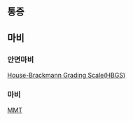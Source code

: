 ## 통증

## 마비

### 안면마비
[House-Brackmann Grading Scale(HBGS)](http://davca.tistory.com/entry/House-Brackmann-Grading-ScaleHBGS)

### 마비
[MMT](http://ferstx.tistory.com/343)
